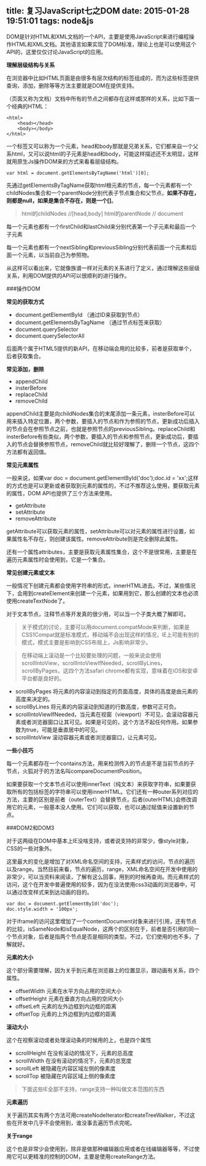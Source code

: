 title: 复习JavaScript七之DOM
date: 2015-01-28 19:51:01
tags: node&js
---
DOM是针对HTML和XML文档的一个API，主要是使用JavaScript来进行编程操作HTML和XML文档。其他语言如果实现了DOM标准，理论上也是可以使用这个API的，这里仅仅讨论JavaScript的应用。

**理解层级结构与关系**

在浏览器中比如HTML页面是由很多有层次结构的标签组成的，而为这些标签提供查询，添加，删除等等方法主要就是DOM在提供支持。

（页面又称为文档）文档中所有的节点之间都存在这样或那样的关系，比如下面一个经典的HTML：

	<html>
		<head></head>
		<body></body>
	</html>

一个标签又可以称为一个元素，head和body那就是兄弟关系，它们都来自一个父系html，又可以说html的子元素是head和body，可能这样描述还不太明显，这样就用原生Js操作DOM来的方式来看看层级结构。

	var html = document.getElementsByTagName('html')[0];

先通过getElementsByTagName获取html根元素的节点，每一个元素都有一个childNodes集合和一个parentNode分别代表子节点集合和父节点，**如果不存在，则都是null，如果是集合不存在，则是一个[]**。

> html的childNodes //[head,body] html的parentNode // document

每一个元素也都有一个firstChild和lastChild来分别代表第一个子元素和最后一个子元素

每一个元素也都有一个nextSibling和previousSibling分别代表前面一个元素和后面一个元素，以当前自己为参照物。

从这样可以看出来，它就像族谱一样对元素的关系进行了定义，通过理解这些层级关系，利用DOM提供的API可以很顺利的进行操作。

###操作DOM

**常见的获取方式**

* document.getElementById （通过ID来获取到节点）
* document.getElementsByTagName （通过节点标签来获取）
* document.querySelector  
* document.querySelectorAll

后面两个属于HTML5提供的新API，在移动端会用的比较多，前者是获取单个，后者获取集合。

**常见添加，删除**

* appendChild
* insterBefore
* replaceChild
* removeChild

appendChild主要是向childNodes集合的末尾添加一条元素，insterBefore可以用来插入特定位置，两个参数，要插入的节点和作为参照的节点，更新成功后插入的节点会在参照节点之前，也就是参照节点的previousSibling。replaceChild和insterBefore有些类似，两个参数，要插入的节点和参照节点，更新成功后，要插入的节点会替换参照节点，removeChild就比较好理解了，删除一个节点，这四个方法都有返回值。

**常见元素属性**

一般来说，如果var doc = document.getElementById('doc');doc.id = 'xx';这样的方式也是可以更新或者获取到元素的属性的，不过不推荐这么使用，要获取元素的属性，DOM API也提供了三个方法来使用。

* getAttribute
* setAttribute
* removeAttribute

getAttribute可以获取元素的属性，setAttribute可以对元素的属性进行设置，如果属性名不存在，则创建该属性。removeAttribute则是完全删除此属性。

还有一个属性attributes，主要是获取元素属性集合，这个不是很常用，主要是在遍历元素属性时会使用到，它是一个集合。

**常见创建元素或文本**

一般情况下创建元素都会使用字符串的形式，innerHTML进去。不过，某些情况下，会用到createElement来创建一个元素，如果用到它，那么创建的文本也必须使用createTextNode了。

对于文本节点，注释节点等开发真的很少用，可以当一个子类大概了解即可。

> 关于模式的讨论，主要可以用document.compatMode来判断，如果是CSS1Compat就是标准模式，移动端不会出现这样的情况，IE上可能有别的模式，模式主要是影响到CSS布局上，Js影响非常少。

> 在移动端上滚动是一个比较要处理的问题，一般来说会使用scrollIntoView，scrollIntoViewIfNeeded，scrollByLines，scrollByPages，这四个方法safari chrome都有实现，意味着在iOS和安卓平台都是良好的。

* scrollByPages 将元素的内容滚动到指定的页面高度，具体的高度是由元素的高度来决定的。
* scrollByLines 将元素的内容滚动到知道的行数高度，参数可正可负。
* scrollIntoViewIfNeeded，当元素在视窗（viewport）不可见，会滚动容器元素或者浏览器窗口让其可见。如果是可见的，这个方法不起任何作用。如果参数为true，可能是垂直居中的可见。
* scrollIntoView 滚动容器元素或者浏览器窗口，让元素可见。

**一些小技巧**

每一个元素都存在一个contains方法，用来检测传入的节点是不是当前节点的子节点，火狐对于的方法名叫compareDocumentPosition。

如果要获取一个文本节点可以使用innerText（纯文本）来获取字符串，如果要获取所有的包括标签的字符串可以使用innerHTML。它们还有一种outer系列对应的方法，主要的区别是前者（outerText）会替换节点，后者(outerHTML)会修改调用它的元素，一般基本没人使用。它们可以获取，也可以通过赋值来设置新的节点。

###DOM2和DOM3

对于这两级在DOM中基本上IE没啥支持，或者说支持的非常少，像style对象，CSS的一些对象外。

这里最大的变化是增加了对XML命名空间的支持，元素样式的访问，节点的遍历以及range。当然目前来看，节点的遍历，range，XML命名空间在开发中使用的非常少，可以当资料来阅读，了解有这么回事，用到的时候再查询。而元素样式的访问，这个在开发中普遍使用的较多，因为在没法使用css3动画的浏览器中，可以通过改变样式来到达动画的目的。

	var doc = document.getElementById('doc');
	doc.style.width = '100px';

对于iframe的访问这里增加了一个contentDocument对象来进行引用，还有节点的比较，isSameNode和isEqualNode，这两个的区别在于，前者是否引用的同一个节点对象，后者是指两个节点是否是相同的类型。不过，它们使用的也不多，了解就好。

**元素的大小**

这个部分需要理解，因为关乎到元素在浏览器上的位置显示，跟动画有关系，四个属性。

* offsetWidth 元素在水平方向占用的空间大小
* offsetHeight 元素在垂直方向占用的空间大小
* offsetLeft 元素的左外边框到内边框的距离
* offsetTop 元素的上外边框到内边框的距离

**滚动大小**

这个在视察滚动或者处理滚动条的时候用的上，也是四个属性

* scrollHeight 在没有滚动的情况下，元素的总高度
* scrollWidth 在没有滚动的情况下，元素的总宽度
* scrollLeft 被隐藏在内容区域左侧的像素度
* scrollTop 被隐藏在内容区域上侧的像素度

> 下面这些IE全部不支持，range支持一种叫做文本范围的东西


**元素遍历**

关于遍历其实有两个方法可用createNodeIterator和createTreeWalker，不过这些在开发中几乎不会使用到，谁没事去遍历节点完呢。

**关于range**

这个也是非常少会使用到，除非是做那种编辑器应用或者在线编辑器等等，不过使用它可以更精准的控制的DOM，主要是使用createRange方法。















